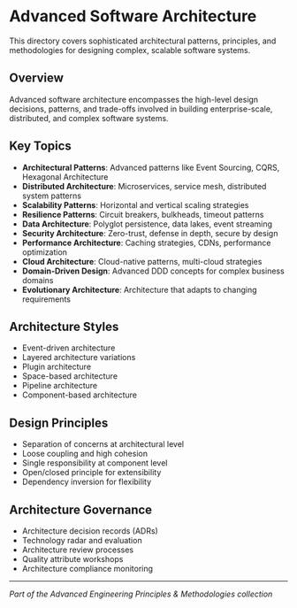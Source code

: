 # Advanced Software Architecture

This directory covers sophisticated architectural patterns, principles, and methodologies for designing complex, scalable software systems.

## Overview

Advanced software architecture encompasses the high-level design decisions, patterns, and trade-offs involved in building enterprise-scale, distributed, and complex software systems.

## Key Topics

- **Architectural Patterns**: Advanced patterns like Event Sourcing, CQRS, Hexagonal Architecture
- **Distributed Architecture**: Microservices, service mesh, distributed system patterns
- **Scalability Patterns**: Horizontal and vertical scaling strategies
- **Resilience Patterns**: Circuit breakers, bulkheads, timeout patterns
- **Data Architecture**: Polyglot persistence, data lakes, event streaming
- **Security Architecture**: Zero-trust, defense in depth, secure by design
- **Performance Architecture**: Caching strategies, CDNs, performance optimization
- **Cloud Architecture**: Cloud-native patterns, multi-cloud strategies
- **Domain-Driven Design**: Advanced DDD concepts for complex business domains
- **Evolutionary Architecture**: Architecture that adapts to changing requirements

## Architecture Styles

- Event-driven architecture
- Layered architecture variations
- Plugin architecture
- Space-based architecture
- Pipeline architecture
- Component-based architecture

## Design Principles

- Separation of concerns at architectural level
- Loose coupling and high cohesion
- Single responsibility at component level
- Open/closed principle for extensibility
- Dependency inversion for flexibility

## Architecture Governance

- Architecture decision records (ADRs)
- Technology radar and evaluation
- Architecture review processes
- Quality attribute workshops
- Architecture compliance monitoring

---

*Part of the Advanced Engineering Principles & Methodologies collection*

